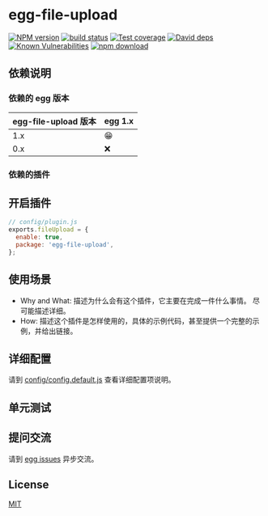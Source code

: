 # egg-file-upload

[![NPM version][npm-image]][npm-url]
[![build status][travis-image]][travis-url]
[![Test coverage][codecov-image]][codecov-url]
[![David deps][david-image]][david-url]
[![Known Vulnerabilities][snyk-image]][snyk-url]
[![npm download][download-image]][download-url]

[npm-image]: https://img.shields.io/npm/v/egg-file-upload.svg?style=flat-square
[npm-url]: https://npmjs.org/package/egg-file-upload
[travis-image]: https://img.shields.io/travis/eggjs/egg-file-upload.svg?style=flat-square
[travis-url]: https://travis-ci.org/eggjs/egg-file-upload
[codecov-image]: https://img.shields.io/codecov/c/github/eggjs/egg-file-upload.svg?style=flat-square
[codecov-url]: https://codecov.io/github/eggjs/egg-file-upload?branch=master
[david-image]: https://img.shields.io/david/eggjs/egg-file-upload.svg?style=flat-square
[david-url]: https://david-dm.org/eggjs/egg-file-upload
[snyk-image]: https://snyk.io/test/npm/egg-file-upload/badge.svg?style=flat-square
[snyk-url]: https://snyk.io/test/npm/egg-file-upload
[download-image]: https://img.shields.io/npm/dm/egg-file-upload.svg?style=flat-square
[download-url]: https://npmjs.org/package/egg-file-upload

<!--
Description here.
-->

## 依赖说明

### 依赖的 egg 版本

egg-file-upload 版本 | egg 1.x
--- | ---
1.x | 😁
0.x | ❌

### 依赖的插件
<!--

如果有依赖其它插件，请在这里特别说明。如

- security
- multipart

-->

## 开启插件

```js
// config/plugin.js
exports.fileUpload = {
  enable: true,
  package: 'egg-file-upload',
};
```

## 使用场景

- Why and What: 描述为什么会有这个插件，它主要在完成一件什么事情。
尽可能描述详细。
- How: 描述这个插件是怎样使用的，具体的示例代码，甚至提供一个完整的示例，并给出链接。

## 详细配置

请到 [config/config.default.js](config/config.default.js) 查看详细配置项说明。

## 单元测试

<!-- 描述如何在单元测试中使用此插件，例如 schedule 如何触发。无则省略。-->

## 提问交流

请到 [egg issues](https://github.com/eggjs/egg/issues) 异步交流。

## License

[MIT](LICENSE)
